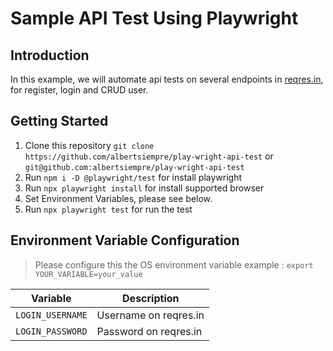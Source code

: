 # **Sample API Test Using Playwright**

## Introduction
In this example, we will automate api tests on several endpoints in [reqres.in](https://reqres.in/), for register, login and CRUD user.

## Getting Started
 1. Clone this repository `git clone https://github.com/albertsiempre/play-wright-api-test` or `git@github.com:albertsiempre/play-wright-api-test`
 2. Run `npm i -D @playwright/test` for install playwright
 3. Run `npx playwright install` for install supported browser
 4. Set Environment Variables, please see below.
 5. Run `npx playwright test` for run the test

## Environment Variable Configuration

> Please configure this the OS environment variable
> example : `export YOUR_VARIABLE=your_value`

| Variable | Description
| - | -
| `LOGIN_USERNAME` | Username on reqres.in
| `LOGIN_PASSWORD` | Password on reqres.in
